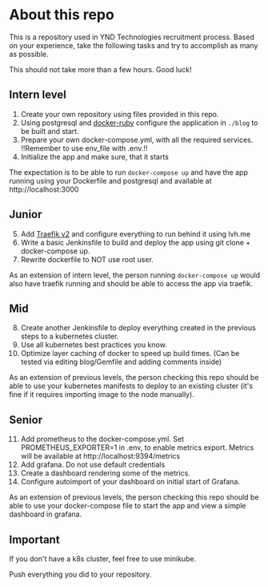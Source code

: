 # About this repo

This is a repository used in YND Technologies recruitment process.
Based on your experience, take the following tasks and try to accomplish as many as possible.

This should not take more than a few hours.
Good luck!

## Intern level

1. Create your own repository using files provided in this repo.
2. Using postgresql and [docker-ruby](https://github.com/ynd-consult-ug/docker-ruby) configure the application in `./blog` to be built and start.
3. Prepare your own docker-compose.yml, with all the required services. !!Remember to use env_file with .env.!!
4. Initialize the app and make sure, that it starts

The expectation is to be able to run `docker-compose up` and have the app running using your Dockerfile and postgresql and available at http://localhost:3000

## Junior

5. Add [Traefik v2](https://containo.us/traefik/) and configure everything to run behind it using lvh.me
6. Write a basic Jenkinsfile to build and deploy the app using git clone + docker-compose up.
7. Rewrite dockerfile to NOT use root user.

As an extension of intern level, the person running `docker-compose up` would also have traefik running and should be able to access the app via traefik.

## Mid

8. Create another Jenkinsfile to deploy everything created in the previous steps to a kubernetes cluster.
9. Use all kubernetes best practices you know.
10. Optimize layer caching of docker to speed up build times. (Can be tested via editing blog/Gemfile and adding comments inside)

As an extension of previous levels, the person checking this repo should be able to use your kubernetes manifests to deploy to an existing cluster (it's fine if it requires importing image to the node manually).

## Senior

11. Add prometheus to the docker-compose.yml. Set PROMETHEUS_EXPORTER=1 in .env, to enable metrics export. Metrics will be available at http://localhost:9394/metrics
12. Add grafana. Do not use default credentials
13. Create a dashboard rendering some of the metrics.
14. Configure autoimport of your dashboard on initial start of Grafana.

As an extension of previous levels, the person checking this repo should be able to use your docker-compose file to start the app and view a simple dashboard in grafana.

## Important

If you don't have a k8s cluster, feel free to use minikube.

Push everything you did to your repository.